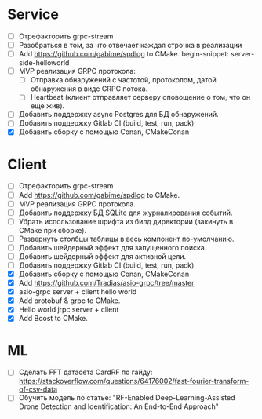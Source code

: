 # Service
- [ ] Отрефакторить grpc-stream
- [ ] Разобраться в том, за что отвечает каждая строчка в реализации 
- [ ] Add https://github.com/gabime/spdlog to CMake.
begin-snippet: server-side-helloworld
- [ ] MVP реализация GRPC протокола:
    - [ ] Отправка обнаружений с частотой, протоколом, датой обнаружения в виде GRPC потока.
    - [ ] Heartbeat (клиент отправляет серверу оповощение о том, что он еще жив).
- [ ] Добавить поддержку async Postgres для БД обнаружений.
- [ ] Добавить поддержку Gitlab CI (build, test, run, pack)
- [x] Добавить сборку с помощью Conan, CMakeConan

# Client
- [ ] Отрефакторить grpc-stream
- [ ] Add https://github.com/gabime/spdlog to CMake.
- [ ] MVP реализация GRPC протокола.
- [ ] Добавить поддержку БД SQLite для журналирования событий. 
- [ ] Убрать использование шрифта из билд директории (закинуть в CMake при сборке).
- [ ] Развернуть столбцы таблицы в весь компонент по-умолчанию.
- [ ] Добавить шейдерный эффект для запущенного поиска.
- [ ] Добавить шейдерный эффект для активной цели.
- [ ] Добавить поддержку Gitlab CI (build, test, run, pack)
- [x] Добавить сборку с помощью Conan, CMakeConan
- [x] Add https://github.com/Tradias/asio-grpc/tree/master
- [x] asio-grpc server + client hello world 
- [x] Add protobuf & grpc to CMake.
- [x] Hello world jrpc server + client
- [x] Add Boost to CMake.

# ML
- [ ] Сделать FFT датасета CardRF по гайду: https://stackoverflow.com/questions/64176002/fast-fourier-transform-of-csv-data
- [ ] Обучить модель по статье: "RF-Enabled Deep-Learning-Assisted Drone Detection and
Identification: An End-to-End Approach"

